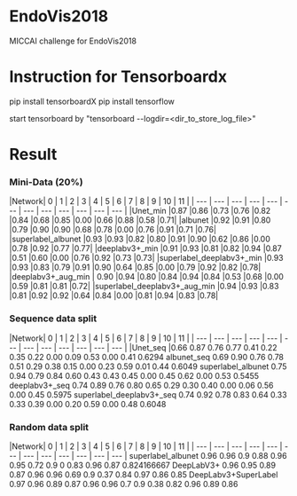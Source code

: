 # EndoVis2018
MICCAI challenge for EndoVis2018

# Instruction for Tensorboardx

pip install tensorboardX
pip install tensorflow

start tensorboard by "tensorboard --logdir=<dir_to_store_log_file>"

# Result

### Mini-Data (20%)
|Network| 0 | 1 | 2 | 3 | 4 | 5 | 6 | 7 | 8 | 9 | 10 | 11 |
| --- | --- | --- | --- | --- | --- | --- | --- | --- | --- | --- | --- | 
|Unet_min	|0.87	|0.86	|0.73	|0.76	|0.82	|0.84	|0.68	|0.85	|0.00	|0.66	|0.88	|0.58	|0.71|
|albunet	|0.92	|0.91	|0.80	|0.79	|0.90	|0.90	|0.68	|0.78	|0.00	|0.76	|0.91	|0.71	|0.76|
|superlabel_albunet	|0.93	|0.93	|0.82	|0.80	|0.91	|0.90	|0.62	|0.86	|0.00	|0.78	|0.92	|0.77	|0.77|
|deeplabv3+_min	|0.91	|0.93	|0.81	|0.82	|0.94	|0.87	|0.51	|0.60	|0.00	|0.76	|0.92	|0.73	|0.73|
|superlabel_deeplabv3+_min	|0.93	|0.93	|0.83	|0.79	|0.91	|0.90	|0.64	|0.85	|0.00	|0.79	|0.92	|0.82	|0.78|
|deeplabv3+_aug_min | 0.90	|0.94	|0.80	|0.84	|0.94	|0.84	|0.53	|0.68	|0.00	|0.59	|0.81	|0.81	|0.72|
|superlabel_deeplabv3+_aug_min	|0.94	|0.93	|0.83	|0.81	|0.92	|0.92	|0.64	|0.84	|0.00	|0.81	|0.94	|0.83	|0.78|

### Sequence data split
|Network| 0 | 1 | 2 | 3 | 4 | 5 | 6 | 7 | 8 | 9 | 10 | 11 |
| --- | --- | --- | --- | --- | --- | --- | --- | --- | --- | --- | --- | 
|Unet_seq	|0.66	0.87	0.76	0.77	0.41	0.22	0.35	0.22	0.00	0.09	0.53	0.00	0.41	0.6294
albunet_seq	0.69	0.90	0.76	0.78	0.51	0.29	0.38	0.15	0.00	0.23	0.59	0.01	0.44	0.6049
superlabel_albunet	0.75	0.94	0.79	0.84	0.60	0.43	0.43	0.45	0.00	0.45	0.62	0.00	0.53	0.5455
deeplabv3+_seq	0.74	0.89	0.76	0.80	0.65	0.29	0.30	0.40	0.00	0.06	0.56	0.00	0.45	0.5975
superlabel_deeplabv3+_seq	0.74	0.92	0.78	0.83	0.64	0.33	0.33	0.39	0.00	0.20	0.59	0.00	0.48	0.6048

### Random data split
|Network| 0 | 1 | 2 | 3 | 4 | 5 | 6 | 7 | 8 | 9 | 10 | 11 |
| --- | --- | --- | --- | --- | --- | --- | --- | --- | --- | --- | --- | 
superlabel_albunet	0.96	0.96	0.9	0.88	0.96	0.95	0.72	0.9	0	0.83	0.96	0.87	0.824166667
DeepLabV3+	0.96	0.95	0.89	0.87	0.96	0.96	0.69	0.9	0.37	0.84	0.97	0.86	0.85
DeepLabv3+SuperLabel	0.97	0.96	0.89	0.87	0.96	0.96	0.7	0.9	0.38	0.82	0.96	0.89	0.86
